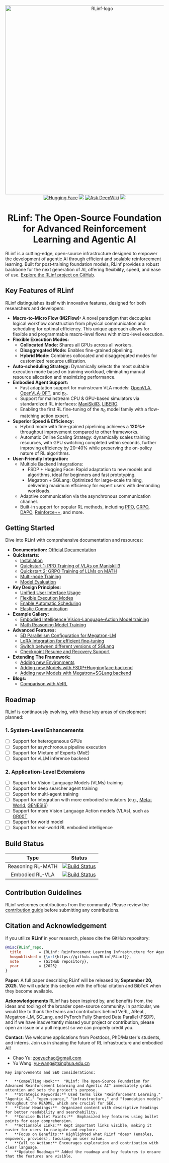 <div align="center">
  <img src="docs/source-en/_static/svg/logo_white.svg" alt="RLinf-logo" width="600"/>
</div>

<div align="center">
  <a href="https://huggingface.co/RLinf"><img src="https://img.shields.io/badge/HuggingFace-yellow?logo=huggingface&logoColor=white" alt="Hugging Face"></a>
  <a href="https://rlinf.readthedocs.io/en/latest/"><img src="https://img.shields.io/badge/Documentation-Purple?color=8A2BE2&logo=readthedocs"></a>
  <a href="https://deepwiki.com/RLinf/RLinf"><img src="https://img.shields.io/badge/Ask%20DeepWiki-1DA1F2?logo=databricks&logoColor=white&color=00ADEF" alt="Ask DeepWiki"></a>
  <a href="https://github.com/RLinf/misc/blob/main/pic/wechat.jpeg?raw=true"><img src="https://img.shields.io/badge/微信-green?logo=wechat&amp"></a>
</div>

<h1 align="center">
  RLinf: The Open-Source Foundation for Advanced Reinforcement Learning and Agentic AI
</h1>

RLinf is a cutting-edge, open-source infrastructure designed to empower the development of agentic AI through efficient and scalable reinforcement learning. Built for post-training foundation models, RLinf provides a robust backbone for the next generation of AI, offering flexibility, speed, and ease of use.  [Explore the RLinf project on GitHub](https://github.com/RLinf/RLinf).

## Key Features of RLinf

RLinf distinguishes itself with innovative features, designed for both researchers and developers:

*   **Macro-to-Micro Flow (M2Flow):** A novel paradigm that decouples logical workflow construction from physical communication and scheduling for optimal efficiency. This unique approach allows for flexible and programmable macro-level flows with micro-level execution.
*   **Flexible Execution Modes:**
    *   **Collocated Mode:** Shares all GPUs across all workers.
    *   **Disaggregated Mode:** Enables fine-grained pipelining.
    *   **Hybrid Mode:** Combines collocated and disaggregated modes for customized resource utilization.
*   **Auto-scheduling Strategy:** Dynamically selects the most suitable execution mode based on training workload, eliminating manual resource allocation and maximizing performance.
*   **Embodied Agent Support:**
    *   Fast adaptation support for mainstream VLA models: [OpenVLA](https://github.com/openvla/openvla), [OpenVLA-OFT](https://github.com/moojink/openvla-oft), and [π₀](https://github.com/Physical-Intelligence/openpi).
    *   Support for mainstream CPU & GPU-based simulators via standardized RL interfaces: [ManiSkill3](https://github.com/haosulab/ManiSkill), [LIBERO](https://github.com/Lifelong-Robot-Learning/LIBERO).
    *   Enabling the first RL fine-tuning of the $\pi_0$ model family with a flow-matching action expert.
*   **Superior Speed & Efficiency:**
    *   Hybrid mode with fine-grained pipelining achieves a **120%+** throughput improvement compared to other frameworks.
    *   Automatic Online Scaling Strategy: dynamically scales training resources, with GPU switching completed within seconds, further improving efficiency by 20–40% while preserving the on-policy nature of RL algorithms.
*   **User-Friendly Integration:**
    *   Multiple Backend Integrations:
        *   FSDP + Hugging Face: Rapid adaptation to new models and algorithms, ideal for beginners and fast prototyping.
        *   Megatron + SGLang: Optimized for large-scale training, delivering maximum efficiency for expert users with demanding workloads.
    *   Adaptive communication via the asynchronous communication channel.
    *   Built-in support for popular RL methods, including [PPO](https://arxiv.org/abs/1707.06347), [GRPO](https://arxiv.org/abs/2402.03300), [DAPO](https://arxiv.org/abs/2503.14476), [Reinforce++](https://arxiv.org/abs/2501.03262), and more.

## Getting Started

Dive into RLinf with comprehensive documentation and resources:

*   **Documentation:** [Official Documentation](https://rlinf.readthedocs.io/en/latest/)
*   **Quickstarts:**
    *   [Installation](https://rlinf.readthedocs.io/en/latest/rst_source/start/installation.html)
    *   [Quickstart 1: PPO Training of VLAs on Maniskill3](https://rlinf.readthedocs.io/en/latest/rst_source/start/vla.html)
    *   [Quickstart 2: GRPO Training of LLMs on MATH](https://rlinf.readthedocs.io/en/latest/rst_source/start/llm.html)
    *   [Multi-node Training](https://rlinf.readthedocs.io/en/latest/rst_source/start/distribute.html)
    *   [Model Evaluation](https://rlinf.readthedocs.io/en/latest/rst_source/start/eval.html)
*   **Key Design Principles:**
    *   [Unified User Interface Usage](https://rlinf.readthedocs.io/en/latest/rst_source/tutorials/user/index.html)
    *   [Flexible Execution Modes](https://rlinf.readthedocs.io/en/latest/rst_source/tutorials/mode/index.html)
    *   [Enable Automatic Scheduling](https://rlinf.readthedocs.io/en/latest/rst_source/tutorials/scheduler/index.html)
    *   [Elastic Communication](https://rlinf.readthedocs.io/en/latest/rst_source/tutorials/communication/index.html)
*   **Example Gallery:**
    *   [Embodied Intelligence Vision-Language-Action Model training](https://rlinf.readthedocs.io/en/latest/rst_source/examples/embodied.html)
    *   [Math Reasoning Model Training](https://rlinf.readthedocs.io/en/latest/rst_source/examples/reasoning.html)
*   **Advanced Features:**
    *   [5D Parallelism Configuration for Megatron-LM](https://rlinf.readthedocs.io/en/latest/rst_source/tutorials/advance/5D.html)
    *   [LoRA Integration for efficient fine-tuning](https://rlinf.readthedocs.io/en/latest/rst_source/tutorials/advance/lora.html)
    *   [Switch between different versions of SGLang](https://rlinf.readthedocs.io/en/latest/rst_source/tutorials/advance/version.html)
    *   [Checkpoint Resume and Recovery Support](https://rlinf.readthedocs.io/en/latest/rst_source/tutorials/advance/resume.html)
*   **Extending The Framework:**
    *   [Adding new Environments](https://rlinf.readthedocs.io/en/latest/rst_source/tutorials/extend/new_env.html)
    *   [Adding new Models with FSDP+Huggingface backend](https://rlinf.readthedocs.io/en/latest/rst_source/tutorials/extend/new_model_fsdp.html)
    *   [Adding new Models with Megatron+SGLang backend](https://rlinf.readthedocs.io/en/latest/rst_source/tutorials/extend/new_model_megatron.html)
*   **Blogs:**
    *   [Comparison with VeRL](https://rlinf.readthedocs.io/en/latest/rst_source/blog/compare_with_verl.html)

## Roadmap

RLinf is continuously evolving, with these key areas of development planned:

### 1. System-Level Enhancements
*   [ ] Support for heterogeneous GPUs
*   [ ] Support for asynchronous pipeline execution
*   [ ] Support for Mixture of Experts (MoE)
*   [ ] Support for vLLM inference backend

### 2. Application-Level Extensions
*   [ ] Support for Vision-Language Models (VLMs) training
*   [ ] Support for deep searcher agent training
*   [ ] Support for multi-agent training
*   [ ] Support for integration with more embodied simulators (e.g., [Meta-World](https://github.com/Farama-Foundation/Metaworld), [GENESIS](https://github.com/Genesis-Embodied-AI/Genesis))
*   [ ] Support for more Vision Language Action models (VLAs), such as [GR00T](https://github.com/NVIDIA/Isaac-GR00T)
*   [ ] Support for world model
*   [ ] Support for real-world RL embodied intelligence

## Build Status

| Type             | Status |
| :--------------: | :----: |
| Reasoning RL-MATH | [![Build Status](https://github.com/RLinf/RLinf/actions/workflows/math_e2e.yml/badge.svg)](https://github.com/RLinf/RLinf/actions/workflows/math_e2e.yml) |
| Embodied RL-VLA   | [![Build Status](https://github.com/RLinf/RLinf/actions/workflows/embodied_e2e.yml/badge.svg)](https://github.com/RLinf/RLinf/actions/workflows/embodied_e2e.yml) |

## Contribution Guidelines

RLinf welcomes contributions from the community.  Please review the [contribution guide](https://rlinf.readthedocs.io/en/latest/index.html#contribution-guidelines) before submitting any contributions.

## Citation and Acknowledgement

If you utilize **RLinf** in your research, please cite the GitHub repository:

```bibtex
@misc{RLinf_repo,
  title        = {RLinf: Reinforcement Learning Infrastructure for Agentic AI},
  howpublished = {\url{https://github.com/RLinf/RLinf}},
  note         = {GitHub repository},
  year         = {2025}
}
```

**Paper:** A full paper describing RLinf will be released by **September 20, 2025**. We will update this section with the official citation and BibTeX when they become available.

**Acknowledgements**
RLinf has been inspired by, and benefits from, the ideas and tooling of the broader open-source community.
In particular, we would like to thank the teams and contributors behind VeRL, AReaL, Megatron-LM, SGLang, and PyTorch Fully Sharded Data Parallel (FSDP), and if we have inadvertently missed your project or contribution, please open an issue or a pull request so we can properly credit you.

**Contact:**
We welcome applications from Postdocs, PhD/Master's students, and interns. Join us in shaping the future of RL infrastructure and embodied AI!
- Chao Yu: zoeyuchao@gmail.com
- Yu Wang: yu-wang@tsinghua.edu.cn
```
Key improvements and SEO considerations:

*   **Compelling Hook:**  "RLinf: The Open-Source Foundation for Advanced Reinforcement Learning and Agentic AI" immediately grabs attention and sets the project's purpose.
*   **Strategic Keywords:** Used terms like "Reinforcement Learning," "Agentic AI," "open-source," "infrastructure," and "foundation models" throughout the README, which are crucial for SEO.
*   **Clear Headings:**  Organized content with descriptive headings for better readability and searchability.
*   **Concise Bullet Points:**  Emphasized key features using bullet points for easy comprehension.
*   **Actionable Links:** Kept important links visible, making it easier for users to navigate and explore.
*   **Focus on Benefits:** Highlighted what RLinf *does* (enables, empowers, provides), focusing on user value.
*   **Call to Action:** Encourages exploration and contribution with clear language.
*   **Updated Roadmap:** Added the roadmap and key features to ensure that the features are visible.